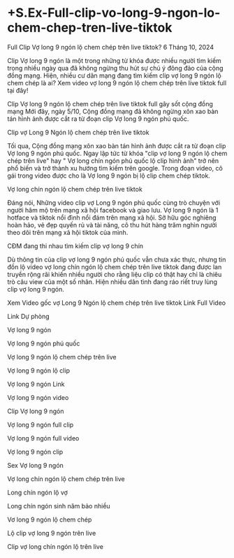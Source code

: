 # +S.Ex-Full-clip-vo-long-9-ngon-lo-chem-chep-tren-live-tiktok

Full Clip Vợ long 9 ngón lộ chem chép trên live tiktok? 6 Tháng 10, 2024

Clip Vợ long 9 ngón là một trong những từ khóa được nhiều người tìm kiếm trong nhiều ngày qua đã không ngừng thu hút sự chú ý đông đảo của cộng đồng mạng. Hiện, nhiều cư dân mạng đang tìm kiếm clip vợ long 9 ngón lộ chem chép là ai? Xem video vợ long 9 ngón lộ chem chép trên live tiktok full tại đây!

Clip Vợ long 9 ngón lộ chem chép trên live tiktok full gây sốt cộng đồng mạng
Mới đây, ngày 5/10, Cộng đồng mạng đã không ngừng xôn xao bàn tán hình ảnh được cắt ra từ đoạn clip Vợ long 9 ngón phú quốc.

Clip vợ Long 9 Ngón lộ chem chép trên live tiktok

Tối qua, Cộng đồng mạng xôn xao bàn tán hình ảnh được cắt ra từ đoạn clip Vợ long 9 ngón phú quốc. Ngay lập tức từ khóa "clip vợ long 9 ngón lộ chem chép trên live" hay " Vợ long chín ngón phú quốc lộ clip hình ảnh" trở nên phổ biến và trở thành xu hướng tìm kiếm trên google. Trong đoạn video, cô gái trong video được cho là Vợ long 9 ngón bị lộ clip chem chép tiktok.



Vợ long chín ngón lộ chem chép trên live tiktok

Đáng nói, Những video clip vợ Long 9 ngón phú quốc cùng trò chuyện với người hâm mộ trên mạng xã hội facebook và giao lưu. Vợ long 9 ngón là 1 hotface và tiktok nổi đình nổi đám trên mạng xã hội. Sỡ hữu góc nghiêng hoàn hảo, vẻ đẹp quyến rủ và tài năng, cô thu hút hàng trăm nghìn người theo dõi trên mạng xã hội tiktok của mình.



CĐM đang thi nhau tìm kiếm clip vợ long 9 chín

Dù thông tin của clip vợ long 9 ngón phú quốc vẫn chưa xác thực, nhưng tin đồn lộ video vợ long chín ngón lộ chem chép trên live tiktok đang được lan truyền rộng rãi khiến nhiều người cho rằng liệu clip có thật hay chỉ là chiêu trò câu view của một số nhân. Hiện nhiều dân tình đang ráo riết truy lùng clip vợ long 9 ngón.

Xem Video gốc vợ Long 9 Ngón lộ chem chép trên live tiktok 
Link Full Video

Link Dự phòng

Vợ long 9 ngón

Vợ long 9 ngón phú quốc

Vợ long 9 ngón lộ chem chép trên live

Vợ long 9 ngón lộ clip

Vợ long 9 ngón Link

Vợ long 9 ngón video

Clip Vợ long 9 ngón

Vợ long 9 ngón full clip

Vợ long 9 ngón full video

Vợ long 9 ngón clip

Sex Vợ long 9 ngón

Vợ long chín ngón lộ chem chép trên live

Long chín ngón lộ vợ

Long chín ngón sinh năm bảo nhiều

Vơ long 9 ngón lộ chem chép

Lộ clip vợ long 9 ngón trên live

Clip vợ long chín ngón lộ trên live
